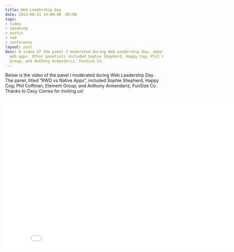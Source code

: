 ```yaml
---
title: Web Leadership Day
date: 2013-06-21 19:00:00 -05:00
tags:
- video
- speaking
- austin
- rwd
- conference
layout: post
desc: A video of the panel I moderated during Web Leadership Day, about native versus
  web apps. Other panelists included Sophie Shepherd, Happy Cog; Phil Coffman, Element
  Group; and Anthony Armendariz, FunSize Co.
---
```


Below is the video of the panel I moderated during Web Leadership Day. The panel, titled “RWD vs Native Apps”, included Sophie Shepherd, Happy Cog; Phil Coffman, Element Group; and Anthony Armendariz, FunSize Co. Thanks to Cecy Correa for inviting us!

<iframe width="853" height="480" src="//www.youtube.com/embed/G6vl5vLz3bo" frameborder="0" allowfullscreen></iframe>
